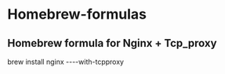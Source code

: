 Homebrew-formulas
=================

Homebrew formula for Nginx + Tcp_proxy
--------------------------------------

  brew install nginx ----with-tcpproxy
